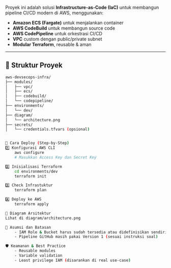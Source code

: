 Proyek ini adalah solusi **Infrastructure-as-Code (IaC)** untuk membangun pipeline CI/CD modern di AWS, menggunakan:

- **Amazon ECS (Fargate)** untuk menjalankan container
- **AWS CodeBuild** untuk membangun source code
- **AWS CodePipeline** untuk orkestrasi CI/CD
- **VPC** custom dengan public/private subnet
- **Modular Terraform**, reusable & aman

---

## 🧱 Struktur Proyek

```bash
aws-devsecops-infra/
├── modules/
│   ├── vpc/
│   ├── ecs/
│   ├── codebuild/
│   └── codepipeline/
├── environments/
│   └── dev/
├── diagram/
│   └── architecture.png
├── secrets/
│   └── credentials.tfvars (opsional)


🚀 Cara Deploy (Step-by-Step)
1️⃣ Konfigurasi AWS CLI
    aws configure
    # Masukkan Access Key dan Secret Key

2️⃣ Inisialisasi Terraform
    cd environments/dev
    terraform init

3️⃣ Check Infrastuktur
    terraform plan

4️⃣ Deploy ke AWS
    terraform apply

🧩 Diagram Arsitektur
Lihat di diagram/architecture.png

📌 Asumsi dan Batasan
    - IAM Role & Bucket harus sudah tersedia atau didefinisikan sendiri
    - Pipeline GitHub masih pakai Version 1 (sesuai instruksi soal)

🛡️ Keamanan & Best Practice
    - Reusable modules
    - Variable validation
    - Least privilege IAM (disarankan di real use-case)
